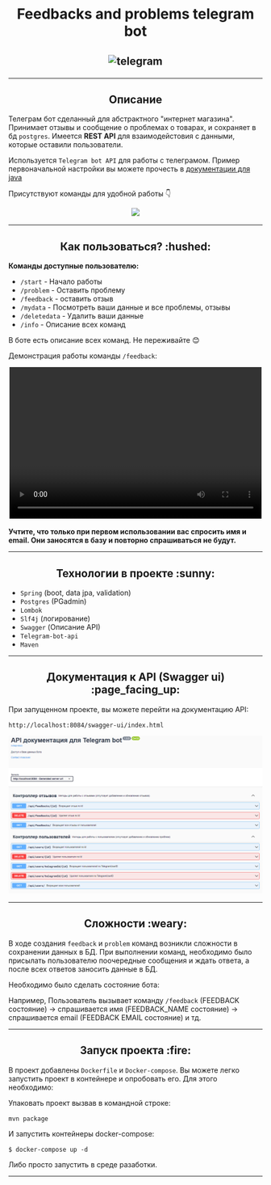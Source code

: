 <h1 align="center">Feedbacks and problems telegram bot</h1> 
<h2 align="center">

![telegram](https://img.shields.io/badge/Telegram-2CA5E0?style=for-the-badge&logo=telegram&logoColor=white)

</h2>

_____
<h2 align="center">Описание</h2>

Телеграм бот сделанный для абстрактного "интернет магазина". Принимает отзывы и сообщение о проблемах о товарах, и сохраняет в бд `postgres`.
Имеется **REST API** для взаимодейстовия с данными, которые оставили пользователи. <br>

Используется `Telegram bot API` для работы с телеграмом. Пример первоначальной настройки вы можете прочесть в 
[документации для java](https://core.telegram.org/bots/tutorial)<br> 

Присутствуют команды для удобной работы :point_down:

<div align="center">
<img src="./readme_assets/start.gif">
</div>

_____

<h2 align="center">Как пользоваться? :hushed: </h2>

**Команды доступные пользователю:**
+ `/start` - Начало работы
+ `/problem` - Оставить проблему
+ `/feedback` - оставить отзыв
+ `/mydata` - Посмотреть ваши данные и все проблемы, отзывы
+ `/deletedata` - Удалить ваши данные
+ `/info` - Описание всех команд

В боте есть описание всех команд. Не переживайте :blush:

Демонстрация работы команды `/feedback`:

<div align="center">
<video height="300" width="500" controls>
<source src="./readme_assets/feedback.MP4">
</video>
</div>

**Учтите, что только при первом использовании вас спросить имя и email. Они заносятся в базу 
и повторно спрашиваться не будут.**

_____

<h2 align="center">Технологии в проекте :sunny: </h2>



+ `Spring` (boot, data jpa, validation)
+ `Postgres` (PGadmin)
+ `Lombok`
+ `Slf4j` (логирование)
+ `Swagger` (Описание API)
+ `Telegram-bot-api`
+ `Maven`

______

<h2 align="center">Документация к API (Swagger ui) :page_facing_up: </h2>

При запущенном проекте, вы можете перейти на документацию API:
```http request
http://localhost:8084/swagger-ui/index.html
```

<img src="./readme_assets/swagger.png">

______

<h2 align="center">Сложности :weary: </h2>

В ходе создания `feedback` и `problem` команд возникли сложности в сохранении данных в БД. При выполнении команд,
необходимо было присылать пользователю поочередные сообщения и ждать ответа, а после всех ответов заносить данные в БД.

Необходимо было сделать состояние бота: 

Например, Пользователь вызывает команду `/feedback` (FEEDBACK состояние) -> спрашивается имя (FEEDBACK_NAME состояние) -> спрашивается email (FEEDBACK EMAIL состояние) и тд.

_____

<h2 align="center">Запуск проекта :fire: </h2>

В проект добавлены `Dockerfile` и `Docker-compose`. Вы можете легко запустить проект в контейнере и опробовать его. 
Для этого необходимо:

Упаковать проект вызвав в командной строке:

```
mvn package
```

И запустить контейнеры docker-compose:

```
$ docker-compose up -d
```

Либо просто запустить в среде разаботки.
____





